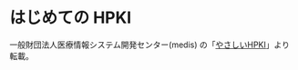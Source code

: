 # はじめての HPKI 
  
一般財団法人医療情報システム開発センター(medis) の「[やさしいHPKI](https://www.medis.or.jp/8_hpki/video.html)」より転載。

  

